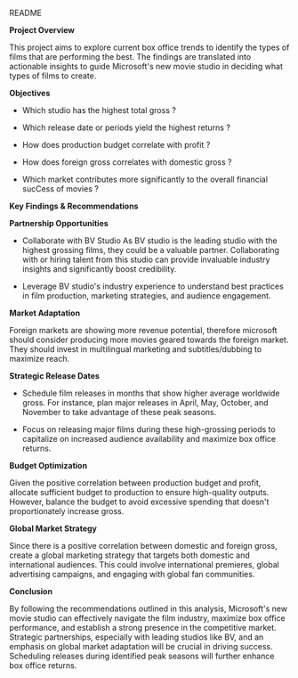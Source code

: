 README

<b>Project Overview</b>

This project aims to explore current box office trends to identify the types of films that are performing the best. The findings are translated into actionable insights to guide Microsoft's new movie studio in deciding what types of films to create.

<b>Objectives </b>



* Which studio has the highest total gross ?

* Which release date or periods yield the highest returns ?


* How does production budget correlate with profit ?


* How does foreign gross correlates with domestic gross ?

*  Which market contributes more significantly to the overall financial sucCess of movies ?


<b>Key Findings & Recommendations</b>

<b>Partnership Opportunities</b>

* Collaborate with BV Studio As BV studio is the leading studio with the highest grossing films, they could be a valuable partner. Collaborating with or hiring talent from this studio can provide invaluable industry insights and significantly boost credibility.

*  Leverage BV studio's industry experience to understand best practices in film production, marketing strategies, and audience engagement.

 <b>Market Adaptation</b>
 
Foreign markets are showing more revenue potential,  therefore microsoft should consider producing more movies geared towards the  foreign market. They should  invest in multilingual marketing and subtitles/dubbing to maximize reach.


<b> Strategic Release Dates </b>

* Schedule film releases in months that show higher average worldwide gross. For instance, plan major releases in April, May, October, and November to take advantage of these peak seasons.

* Focus on releasing major films during these high-grossing periods to capitalize on increased audience availability and maximize box office returns.

<b> Budget Optimization</b>

 Given the positive correlation between production budget and profit, allocate sufficient budget to production to ensure high-quality outputs. However, balance the budget to avoid excessive spending that doesn't proportionately increase gross.

<b>  Global Market Strategy </b>

Since there is a positive correlation between domestic and foreign gross, create a global marketing strategy that targets both domestic and international audiences. This could involve international premieres, global advertising campaigns, and engaging with global fan communities.


<b>Conclusion </b>

By following the recommendations outlined in this analysis, Microsoft's new movie studio can effectively navigate the film industry, maximize box office performance, and establish a strong presence in the competitive market. Strategic partnerships, especially with leading studios like BV, and an emphasis on global market adaptation will be crucial in driving success. Scheduling releases during identified peak seasons will further enhance box office returns.

